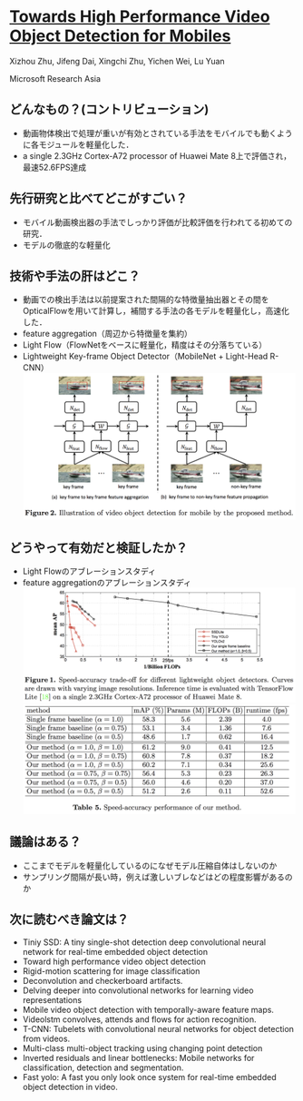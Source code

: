 # [Towards High Performance Video Object Detection for Mobiles](https://github.com/Swall0w/papers/issues/649)
Xizhou Zhu, Jifeng Dai, Xingchi Zhu, Yichen Wei, Lu Yuan

Microsoft Research Asia

## どんなもの？(コントリビューション)
* 動画物体検出で処理が重いが有効とされている手法をモバイルでも動くように各モジュールを軽量化した．
* a single 2.3GHz Cortex-A72 processor of Huawei Mate 8上で評価され，最速52.6FPS達成

## 先行研究と比べてどこがすごい？
* モバイル動画検出器の手法でしっかり評価が比較評価を行われてる初めての研究．
* モデルの徹底的な軽量化

## 技術や手法の肝はどこ？
* 動画での検出手法は以前提案された間隔的な特徴量抽出器とその間をOpticalFlowを用いて計算し，補間する手法の各モデルを軽量化し，高速化した．
* feature aggregation（周辺から特徴量を集約）
* Light Flow（FlowNetをベースに軽量化，精度はその分落ちている）
* Lightweight Key-frame Object Detector（MobileNet + Light-Head R-CNN）
![arch](./img/52.2.png)


## どうやって有効だと検証したか？
* Light Flowのアブレーションスタディ
* feature aggregationのアブレーションスタディ
![result](./img/52.1.png)
![result2](./img/52.3.png)
## 議論はある？
* ここまでモデルを軽量化しているのになぜモデル圧縮自体はしないのか
* サンプリング間隔が長い時，例えば激しいブレなどはどの程度影響があるのか

## 次に読むべき論文は？
* Tiniy SSD: A tiny single-shot detection deep convolutional neural network for real-time embedded object detection
* Toward high performance video object detection
* Rigid-motion scattering for image classification
* Deconvolution and checkerboard artifacts.
* Delving deeper into convolutional networks for learning video representations
* Mobile video object detection with temporally-aware feature maps.
* Videolstm convolves, attends and flows for action recognition.
* T-CNN: Tubelets with convolutional neural networks for object detection from videos.
* Multi-class multi-object tracking using changing point detection
* Inverted residuals and linear bottlenecks: Mobile networks for classification, detection and segmentation.
* Fast yolo: A fast you only look once system for real-time embedded object detection in video.
